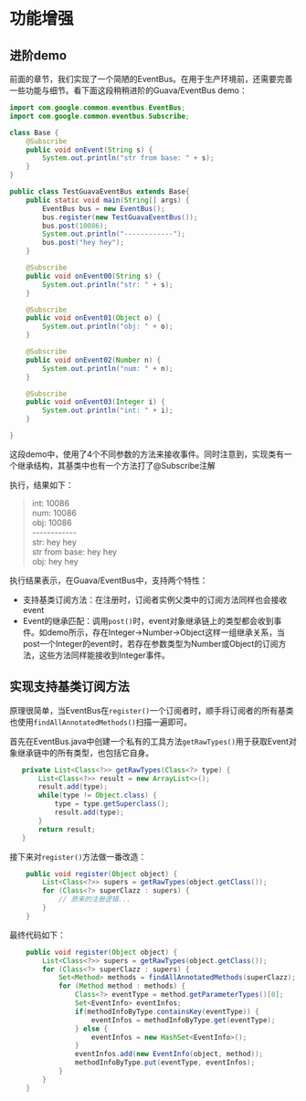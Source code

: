# 功能增强

## 进阶demo

前面的章节，我们实现了一个简陋的EventBus。在用于生产环境前，还需要完善一些功能与细节。看下面这段稍稍进阶的Guava/EventBus demo：

```java
import com.google.common.eventbus.EventBus;
import com.google.common.eventbus.Subscribe;

class Base {
    @Subscribe
    public void onEvent(String s) {
        System.out.println("str from base: " + s);
    }
}

public class TestGuavaEventBus extends Base{
    public static void main(String[] args) {
        EventBus bus = new EventBus();
        bus.register(new TestGuavaEventBus());
        bus.post(10086);
        System.out.println("------------");
        bus.post("hey hey");
    }

    @Subscribe
    public void onEvent00(String s) {
        System.out.println("str: " + s);
    }

    @Subscribe
    public void onEvent01(Object o) {
        System.out.println("obj: " + o);
    }

    @Subscribe
    public void onEvent02(Number n) {
        System.out.println("num: " + n);
    }

    @Subscribe
    public void onEvent03(Integer i) {
        System.out.println("int: " + i);
    }

}
```

这段demo中，使用了4个不同参数的方法来接收事件。同时注意到，实现类有一个继承结构，其基类中也有一个方法打了@Subscribe注解

执行，结果如下：
> int: 10086 </br>
> num: 10086 </br>
> obj: 10086 </br>------------</br>
> str: hey hey </br>
> str from base: hey hey </br>
> obj: hey hey

执行结果表示，在Guava/EventBus中，支持两个特性： 
 
* 支持基类订阅方法：在注册时，订阅者实例父类中的订阅方法同样也会接收event 
* Event的继承匹配：调用`post()`时，event对象继承链上的类型都会收到事件。如demo所示，存在Integer->Number->Object这样一组继承关系，当post一个Integer的event时，若存在参数类型为Number或Object的订阅方法，这些方法同样能接收到Integer事件。 
 
## 实现支持基类订阅方法 

原理很简单，当EventBus在`register()`一个订阅者时，顺手将订阅者的所有基类也使用`findAllAnnotatedMethods()`扫描一遍即可。

首先在EventBus.java中创建一个私有的工具方法`getRawTypes()`用于获取Event对象继承链中的所有类型，也包括它自身。
 ```java
    private List<Class<?>> getRawTypes(Class<?> type) {
        List<Class<?>> result = new ArrayList<>();
        result.add(type);
        while(type != Object.class) {
            type = type.getSuperclass();
            result.add(type);
        }
        return result;
    }
 ```
 
 接下来对`register()`方法做一番改造：
```java
    public void register(Object object) {
        List<Class<?>> supers = getRawTypes(object.getClass());
        for (Class<?> superClazz : supers) {
            // 原来的注册逻辑...
        }
    }
```

最终代码如下：
```java
    public void register(Object object) {
        List<Class<?>> supers = getRawTypes(object.getClass());
        for (Class<?> superClazz : supers) {
            Set<Method> methods = findAllAnnotatedMethods(superClazz);
            for (Method method : methods) {
                Class<?> eventType = method.getParameterTypes()[0];
                Set<EventInfo> eventInfos;
                if(methodInfoByType.containsKey(eventType)) {
                    eventInfos = methodInfoByType.get(eventType);
                } else {
                    eventInfos = new HashSet<EventInfo>();
                }
                eventInfos.add(new EventInfo(object, method));
                methodInfoByType.put(eventType, eventInfos);
            }
        }
    }
 ```
 
 
 

<!--继承链post-->
<!--线程安全，优化（缓存）-->
<!--异常处理-->

